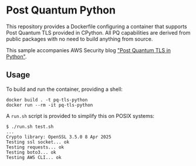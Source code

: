 # Post Quantum Python

This repository provides a Dockerfile configuring a container that supports
Post Quantum TLS provided in CPython. All PQ capabilities are derived from
public packages with no need to build anything from source.

This sample accompanies AWS Security blog ["Post Quantum TLS in Python"][1].

## Usage

To build and run the container, providing a shell:

```
docker build . -t pq-tls-python
docker run --rm -it pq-tls-python
```

A `run.sh` script is provided to simplify this on POSIX systems:

```
$ ./run.sh test.sh
...
Crypto library: OpenSSL 3.5.0 8 Apr 2025
Testing ssl socket... ok
Testing requests... ok
Testing boto3... ok
Testing AWS CLI... ok
```

[1]: https://aws.amazon.com/blogs/security/post-quantum-tls-in-python
